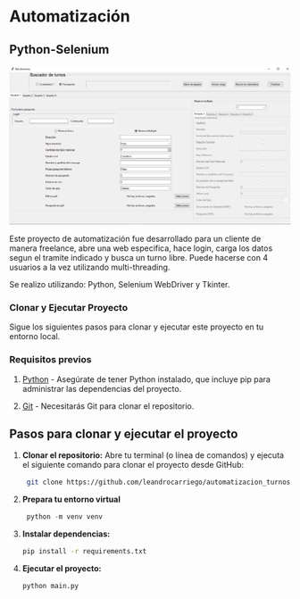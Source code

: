 # Automatización 
## Python-Selenium

![captura de pantalla de GUI](screenshot.png)

Este proyecto de automatización fue desarrollado para un cliente de manera freelance, abre una web especifica, hace login, carga los datos segun el tramite indicado y busca un turno libre. Puede hacerse con 4 usuarios a la vez utilizando multi-threading.

Se realizo utilizando: Python, Selenium WebDriver y Tkinter.

### Clonar y Ejecutar Proyecto

Sigue los siguientes pasos para clonar y ejecutar este proyecto en tu entorno local.

### Requisitos previos

1. [Python](https://www.python.org/) - Asegúrate de tener Python instalado, que incluye pip para administrar las dependencias del proyecto.

3. [Git](https://git-scm.com/) - Necesitarás Git para clonar el repositorio.

## Pasos para clonar y ejecutar el proyecto

1. **Clonar el repositorio:**
   Abre tu terminal (o línea de comandos) y ejecuta el siguiente comando para clonar el proyecto desde GitHub:

   ```bash data-copyable
    git clone https://github.com/leandrocarriego/automatizacion_turnos.git

2. **Prepara tu entorno virtual** 
  
   ```python data-copyable
    python -m venv venv
   
3. **Instalar dependencias:**
    
    ```bash data-copyable
   pip install -r requirements.txt


4. **Ejecutar el proyecto:**

    ```bash data-copyable
    python main.py
